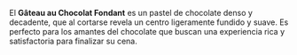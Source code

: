 El **Gâteau au Chocolat Fondant** es un pastel de chocolate denso y decadente, que al cortarse revela un centro ligeramente fundido y suave. Es perfecto para los amantes del chocolate que buscan una experiencia rica y satisfactoria para finalizar su cena.
